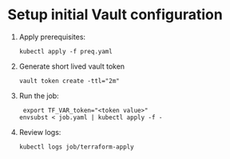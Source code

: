 # Setup initial Vault configuration

1. Apply prerequisites:
   ```console
   kubectl apply -f preq.yaml
   ```
2. Generate short lived vault token
   ```console
   vault token create -ttl="2m"
   ```
3. Run the job:
   ```console
    export TF_VAR_token="<token value>"
   envsubst < job.yaml | kubectl apply -f -
   ```
4. Review logs:
   ```console
   kubectl logs job/terraform-apply
   ```
